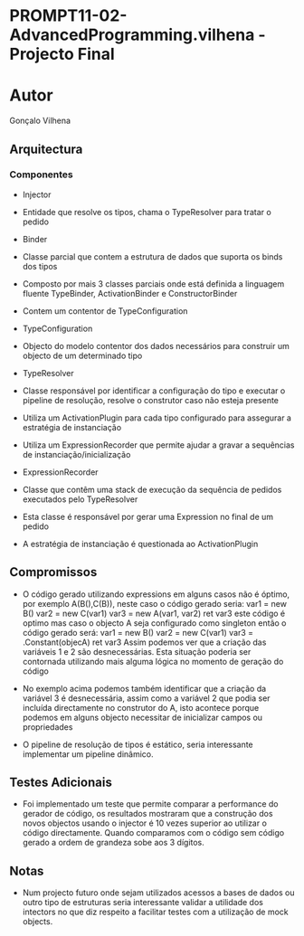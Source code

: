 # PROMPT11-02-AdvancedProgramming.vilhena - Projecto Final #

# Autor #

Gonçalo Vilhena

## Arquitectura ##

### Componentes ###

 * Injector
  * Entidade que resolve os tipos, chama o TypeResolver para tratar o pedido

 * Binder
  * Classe parcial que contem a estrutura de dados que suporta os binds dos tipos
  * Composto por mais 3 classes parciais onde está definida a linguagem fluente TypeBinder, ActivationBinder e ConstructorBinder
  * Contem um contentor de TypeConfiguration

 * TypeConfiguration
  * Objecto do modelo contentor dos dados necessários para construir um objecto de um determinado tipo

 * TypeResolver
  * Classe responsável por identificar a configuração do tipo e executar o pipeline de resolução, resolve o construtor caso não esteja presente
  * Utiliza um ActivationPlugin para cada tipo configurado para assegurar a estratégia de instanciação
  * Utiliza um ExpressionRecorder que permite ajudar a gravar a sequências de instanciação/inicialização

 * ExpressionRecorder
  * Classe que contêm uma stack de execução da sequência de pedidos executados pelo TypeResolver
  * Esta classe é responsável por gerar uma Expression no final de um pedido
  * A estratégia de instanciação é questionada ao ActivationPlugin

## Compromissos ##

 * O código gerado utilizando expressions em alguns casos não é óptimo, por exemplo A(B(),C(B)), neste caso o código gerado seria:
 var1 = new B()
 var2 = new C(var1)
 var3 = new A(var1, var2)
 ret var3
este código é optimo mas caso o objecto A seja configurado como singleton então o código gerado será:
 var1 = new B()
 var2 = new C(var1)
 var3 = .Constant(objecA)
 ret var3
Assim podemos ver que a criação das variáveis 1 e 2 são desnecessárias. Esta situação poderia ser contornada utilizando mais alguma lógica no momento de geração do código

 * No exemplo acima podemos também identificar que a criação da variável 3 é desnecessária, assim como a variável 2 que podia ser incluída directamente no construtor do A, isto acontece porque podemos em alguns objecto necessitar de inicializar campos ou propriedades 

 * O pipeline de resolução de tipos é estático, seria interessante implementar um pipeline dinâmico.


## Testes Adicionais ##

 * Foi implementado um teste que permite comparar a performance do gerador de código, os resultados mostraram que a construção dos novos objectos usando o injector é 10 vezes superior ao utilizar o código directamente. Quando comparamos com o código sem código gerado a ordem de grandeza sobe aos 3 dígitos.
 
## Notas ##

 * Num projecto futuro onde sejam utilizados acessos a bases de dados ou outro tipo de estruturas seria interessante validar a utilidade dos intectors no que diz respeito a facilitar testes com a utilização de mock objects.
